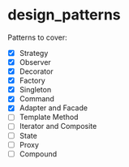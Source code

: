 # design_patterns

Patterns to cover:
- [X] Strategy 
- [X] Observer 
- [X] Decorator 
- [X] Factory 
- [X] Singleton 
- [X] Command 
- [X] Adapter and Facade
- [ ] Template Method
- [ ] Iterator and Composite
- [ ] State
- [ ] Proxy
- [ ] Compound
